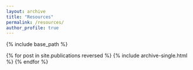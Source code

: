 ```yaml
---
layout: archive
title: "Resources"
permalink: /resources/
author_profile: true
---
```


{% include base_path %}

{% for post in site.publications reversed %}
  {% include archive-single.html %}
{% endfor %}
